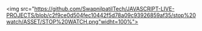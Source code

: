 <img src="https://github.com/SwapnilpatilTech/JAVASCRIPT-LIVE-PROJECTS/blob/c2f9ce0d504fec10442f5d78a09c93926859af35/stop%20watch/ASSET/STOP%20WATCH.png"widht=100%"></img>
